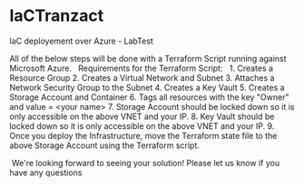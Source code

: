 # IaCTranzact

IaC deployement over Azure - LabTest

All of the below steps will be done with a Terraform Script running against Microsoft Azure.
 
Requirements for the Terraform Script:
 
	1. Creates a Resource Group
	2. Creates a Virtual Network and Subnet
	3. Attaches a Network Security Group to the Subnet
	4. Creates a Key Vault
	5. Creates a Storage Account and Container
	6. Tags all resources with the key &quot;Owner&quot; and value = &lt;your name&gt;
	7. Storage Account should be locked down so it is only accessible on the above VNET and your IP.
	8. Key Vault should be locked down so it is only accessible on the above VNET and your IP.
	9. Once you deploy the Infrastructure, move the Terraform state file to the above Storage Account using the Terraform script.
	
 We're looking forward to seeing your solution! Please let us know if you have any questions
